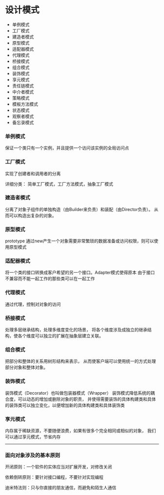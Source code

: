 # 设计模式
* 单例模式
* 工厂模式
* 建造者模式
* 原型模式
* 适配器模式
* 代理模式
* 桥接模式
* 组合模式
* 装饰模式
* 享元模式
* 责任链模式
* 中介者模式
* 策略模式
* 模板方法模式
* 状态模式
* 观察者模式
* 备忘录模式

### 单例模式
保证一个类只有一个实例，并且提供一个访问该实例的全局访问点

### 工厂模式
实现了创建者和调用者的分离

详细分类： 简单工厂模式，工厂方法模式，抽象工厂模式

### 建造者模式
分离了对象子组件的单独构造（由Builder来负责）和装配（由Director负责）。
从而可以构造出复杂的对象。

### 原型模式
prototype
通过new产生一个对象需要非常繁琐的数据准备或访问权限，则可以使用原型模式

###  适配器模式
将一个类的接口转换成客户希望的另一个接口。Adapter模式使得原本
由于接口不兼容而不能一起工作的那些类可以在一起工作

### 代理模式
通过代理，控制对对象的访问

### 桥接模式
处理多层继承结构，处理多维度变化的场景，
将各个维度涉及成独立的继承结构，使各个维度可以独立的扩展在抽象层建立关联。

### 组合模式
把部分和整体的关系用树形结构来表示，
从而使客户端可以使用统一的方式处理部分对象和整体对象。

### 装饰模式
装饰模式（Decorator）也叫做包装器模式（Wrapper）
装饰模式降低系统的耦合度，可以动态的增加或删除对象的职责，
并使得需要装饰的具体构建类和具体的装饰类可以独立变化，以便增加新的具体构建类和具体装饰类

### 享元模式
内存属于稀缺资源，不要随便浪费，如果有很多个完全相同或相似的对象，
我们可以通过享元模式，节省内存

------------

### 面向对象涉及的基本原则
开闭原则：一个软件的实体应当对扩展开发，对修改关闭

依赖倒转原则：要针对接口编程，不要针对实现编程

迪米特法则：只与你直接的朋友通信，而避免和陌生人通信

